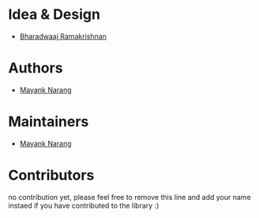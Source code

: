 # Idea & Design

- [Bharadwaaj Ramakrishnan](https://github.com/bharadwaaj)

# Authors

- [Mayank Narang](https://github.com/mayankbytebeam)

# Maintainers

- [Mayank Narang](https://github.com/mayankbytebeam)

# Contributors

no contribution yet, please feel free to remove this line and add your name instaed if you have contributed to the library :)